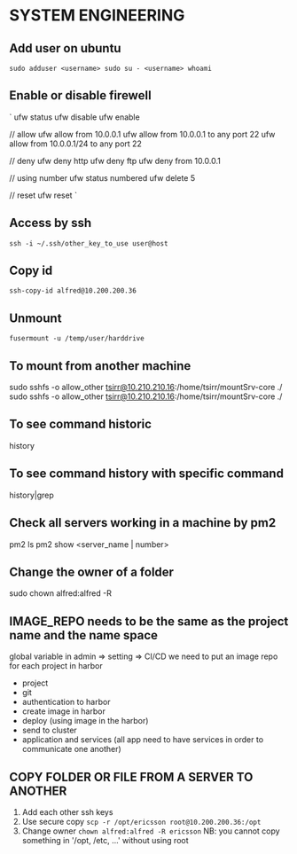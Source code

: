 # SYSTEM ENGINEERING

## Add user on ubuntu
`
sudo adduser <username>
sudo su - <username>
whoami
`

## Enable or disable firewell
`
ufw status
ufw disable 
ufw enable

// allow
ufw allow from 10.0.0.1
ufw allow from 10.0.0.1 to any port 22
ufw allow from 10.0.0.1/24 to any port 22

// deny
ufw deny http
ufw deny ftp
ufw deny from 10.0.0.1

// using number
ufw status numbered
ufw delete 5

// reset
ufw reset
`

## Access by ssh
`
ssh -i ~/.ssh/other_key_to_use user@host
`

## Copy id
`ssh-copy-id alfred@10.200.200.36
`

## Unmount
`
fusermount -u /temp/user/harddrive
`

## To mount from another machine
sudo sshfs -o allow_other tsirr@10.210.210.16:/home/tsirr/mountSrv-core ./
sudo sshfs -o allow_other tsirr@10.210.210.16:/home/tsirr/mountSrv-core ./

## To see command historic
history

## To see command history with specific command
history|grep <command>

## Check all servers working in a machine by pm2 
pm2 ls
pm2 show <server_name | number>

## Change the owner of a folder
sudo chown alfred:alfred -R <foldername>

## IMAGE_REPO needs to be the same as the project name and the name space 
global variable in admin => setting => CI/CD
we need to put an image repo for each project in harbor

- project
- git
- authentication to harbor
- create image in harbor
- deploy (using image in the harbor)
- send to cluster
- application and services
	(all app need to have services in order to communicate one another)

## COPY FOLDER OR FILE FROM A SERVER TO ANOTHER
1. Add each other ssh keys 
2. Use secure copy `scp -r /opt/ericsson root@10.200.200.36:/opt`
3. Change owner `chown alfred:alfred -R ericsson` 
NB: you cannot copy something in '/opt, /etc, ...' without using root

